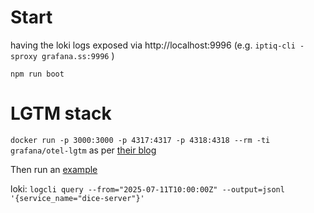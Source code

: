 # Start

having the loki logs exposed via http://localhost:9996 (e.g. `iptiq-cli -sproxy grafana.ss:9996` )

`npm run boot`


# LGTM stack 

`docker run -p 3000:3000 -p 4317:4317 -p 4318:4318 --rm -ti grafana/otel-lgtm` as per [their blog](https://hub.docker.com/r/grafana/otel-lgtm)

Then run an [example](https://github.com/grafana/docker-otel-lgtm/tree/main/examples/nodejs) 

loki: `logcli query --from="2025-07-11T10:00:00Z" --output=jsonl '{service_name="dice-server"}' `